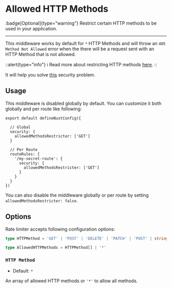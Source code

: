 # Allowed HTTP Methods

:badge[Optional]{type="warning"} Restrict certain HTTP methods to be used in your application.

---

This middleware works by default for `*` HTTP Methods and will throw an `405 Method Not Allowed` error when the there will be a request sent with an HTTP Method that is not allowed.

::alert{type="info"}
ℹ Read more about restricting HTTP methods [here](https://cheatsheetseries.owasp.org/cheatsheets/REST_Security_Cheat_Sheet.html#restrict-http-methods).
::

It will help you solve [this](https://cheatsheetseries.owasp.org/cheatsheets/REST_Security_Cheat_Sheet.html#restrict-http-methods) security problem.

## Usage

This middleware is disabled globally by default. You can customize it both globally and per route like following:

```js{}[nuxt.config.ts]
export default defineNuxtConfig({

  // Global
  security: {
    allowedMethodsRestricter: ['GET']
  }

  // Per Route
  routeRules: {
    '/my-secret-route': {
      security: {
        allowedMethodsRestricter: ['GET']
      }
    }
  }
})
```

You can also disable the middleware globally or per route by setting `allowedMethodsRestricter: false`.

## Options

Rate limiter accepts following configuration options:

```ts
type HTTPMethod = 'GET' | 'POST' | 'DELETE' | 'PATCH' | 'POST' | string;

type AllowedHTTPMethods = HTTPMethod[] | '*'
```

### `HTTP Method`

- Default: `*`

An array of allowed HTTP methods or `'*'` to allow all methods.
